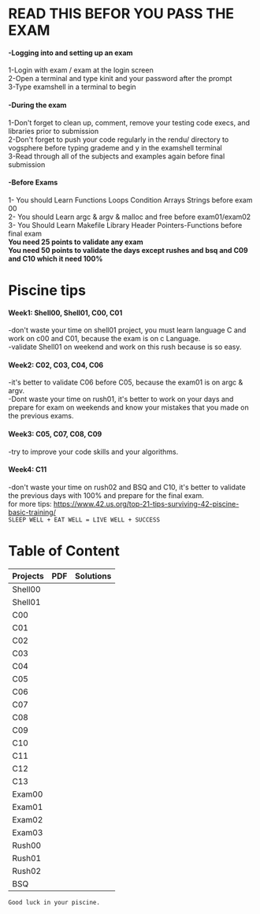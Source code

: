 # READ THIS BEFOR YOU PASS THE EXAM <br/>
#### **-Logging into and setting up an exam** <br/>
1-Login with exam / exam at the login screen <br/>
2-Open a terminal and type kinit <username> and your password after the prompt <br />
3-Type examshell in a terminal to begin <br /> 
#### **-During the exam** <br />
1-Don't forget to clean up, comment, remove your testing code execs, and libraries prior to submission <br />
2-Don't forget to push your code regularly in the rendu/<test question> directory to vogsphere before typing grademe and y in the examshell terminal <br />
3-Read through all of the subjects and examples again before final submission <br />
#### **-Before Exams** <br />
1- You should Learn Functions Loops Condition Arrays  Strings before exam 00 <br />
2- You should Learn argc & argv & malloc and free before exam01/exam02 <br />
3- You Should Learn Makefile Library Header Pointers-Functions before final exam <br />
**You need 25 points to validate any exam** <br />
**You need 50 points to validate the days except rushes and bsq and C09 and C10 which it need 100%** 
# Piscine tips <br />
#### **Week1:** Shell00, Shell01, C00, C01 <br />
-don't waste your time on shell01 project, you must learn language C and work on c00 and C01, because the exam is on c Language. <br />
-validate Shell01 on weekend and work on this rush because is so easy. <br />
#### **Week2:** C02, C03, C04, C06 <br />
-it's better to validate C06 before C05, because the exam01 is on argc & argv. <br />
-Dont waste your time on rush01, it's better to work on your days and prepare for exam on weekends and know your mistakes that you made on the previous exams. <br />
#### **Week3:** C05, C07, C08, C09 <br />
-try to improve your code skills and your algorithms. <br />
#### **Week4:** C11 <br />
-don't waste your time on rush02 and BSQ and C10, it's better to validate the previous days with 100% and prepare for the final exam. <br />
for more tips: https://www.42.us.org/top-21-tips-surviving-42-piscine-basic-training/ <br />
`SLEEP WELL + EAT WELL = LIVE WELL + SUCCESS` <br />
 # Table of Content
| Projects      | PDF          | Solutions  |
| --------------|------------  | ----------:|
| Shell00 | | |
| Shell01 |     |   |
| C00 |   | | 
| C01 |   | | 
| C02 |   | | 
| C03 |   | | 
| C04 |   | | 
| C05 |   | | 
| C06 |   | | 
| C07 |   | | 
| C08 |   | |
| C09 |   | | 
| C10 |   | | 
| C11 |   | | 
| C12 |   | | 
| C13 |   | | 
| Exam00 |   | | 
| Exam01 |   | | 
| Exam02 |   | | 
| Exam03 |   | | 
| Rush00 |   | | 
| Rush01 |   | | 
| Rush02 |   | | 
| BSQ |   | | 
 
`Good luck in your piscine.`
